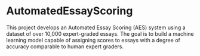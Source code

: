 # AutomatedEssayScoring
This project develops an Automated Essay Scoring (AES) system using a dataset of over 10,000 expert-graded essays. The goal is to build a machine learning model capable of assigning scores to essays with a degree of accuracy comparable to human expert graders.
